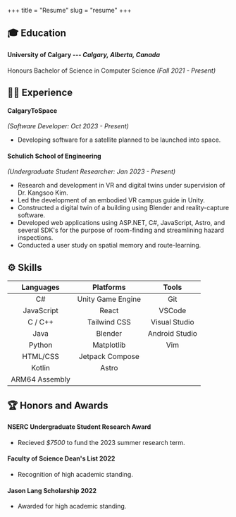 +++
title = "Resume"
slug = "resume"
+++

## &#127891; Education
#### University of Calgary --- *Calgary, Alberta, Canada*
Honours Bachelor of Science in Computer Science *(Fall 2021 - Present)*

## &#128104;&#8205;&#128187; Experience
#### CalgaryToSpace 
*(Software Developer: Oct 2023 - Present)*

- Developing software for a satellite planned to be launched into space.

#### Schulich School of Engineering 
*(Undergraduate Student Researcher: Jan 2023 - Present)*

- Research and development in VR and digital twins under supervision of Dr. Kangsoo Kim.
- Led the development of an embodied VR campus guide in Unity.
- Constructed a digital twin of a building using Blender and reality-capture software.
- Developed web applications using ASP.NET, C#, JavaScript, Astro, and several SDK's for the purpose of room-finding and streamlining hazard inspections.
- Conducted a user study on spatial memory and route-learning.


## &#9881; Skills
| Languages         | Platforms                | Tools                    |
| :---------------: | :----------------------: | :---------------:        |
| C#                | Unity Game Engine        | Git                      |
| JavaScript        | React                    | VSCode                   |     
| C / C++           | Tailwind CSS             | Visual Studio            |                                     
| Java              | Blender                  | Android Studio           |                      
| Python            | Matplotlib               | Vim                      |                               
| HTML/CSS          | Jetpack Compose          |                          |                   
| Kotlin            | Astro                    |                          |                          
| ARM64 Assembly


## &#127942; Honors and Awards
#### NSERC Undergraduate Student Research Award 

- Recieved *$7500* to fund the 2023 summer research term.

#### Faculty of Science Dean's List 2022

- Recognition of high academic standing.

#### Jason Lang Scholarship 2022

- Awarded for high academic standing.